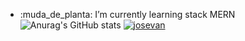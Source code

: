 <!-- **lleitep3/lleitep3** is a :brilhos: _special_ :brilhos: repository because its `README.md` (this file) appears on your GitHub profile.
Here are some ideas to get you started: -->
- :muda_de_planta: I’m currently learning stack MERN
![Anurag's GitHub stats](https://github-readme-stats.vercel.app/api?username=lleitep3&theme=dark&show_icons=true)
[![josevan](https://github-readme-stats.vercel.app/api/top-langs/?username=lleitep3&hide=html&layout=compact&theme=dark)](https://github.com/lleitep3/)